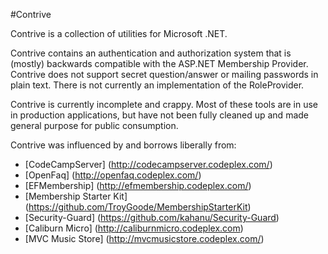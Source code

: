 #Contrive

Contrive is a collection of utilities for Microsoft .NET.

Contrive contains an authentication and authorization system that is (mostly) backwards compatible with the ASP.NET Membership Provider. Contrive does not support secret question/answer or mailing passwords in plain text. There is not currently an implementation of the RoleProvider.

Contrive is currently incomplete and crappy. Most of these tools are in use in production applications, but have not been fully cleaned up and made general purpose for public consumption.

Contrive was influenced by and borrows liberally from:

* [CodeCampServer] (http://codecampserver.codeplex.com/)
* [OpenFaq] (http://openfaq.codeplex.com/)
* [EFMembership] (http://efmembership.codeplex.com/)
* [Membership Starter Kit] (https://github.com/TroyGoode/MembershipStarterKit)
* [Security-Guard] (https://github.com/kahanu/Security-Guard)
* [Caliburn Micro] (http://caliburnmicro.codeplex.com)
* [MVC Music Store] (http://mvcmusicstore.codeplex.com/)